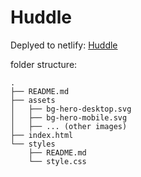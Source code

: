 # Huddle

Deplyed to netlify: [Huddle](https://we-are-huddle.netlify.app/)

folder structure:
```
.
├── README.md
├── assets
│   ├── bg-hero-desktop.svg
│   ├── bg-hero-mobile.svg
│   ├── ... (other images)
├── index.html
└── styles
    ├── README.md
    └── style.css
```
